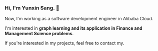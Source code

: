 ### Hi, I'm Yunxin Sang. 👋

<!--
**sangyx/sangyx** is a ✨ _special_ ✨ repository because its `README.md` (this file) appears on your GitHub profile.
- 🌱 I’m currently learning **Recommendation System**
- 💬 Ask me about **Python & Deep Learning**
-->

Now, I'm working as a software development engineer in Alibaba Cloud.

I'm interested in **graph learning and its application in Finance and Management Science problems**.

If you're interested in my projects, feel free to contact my.
